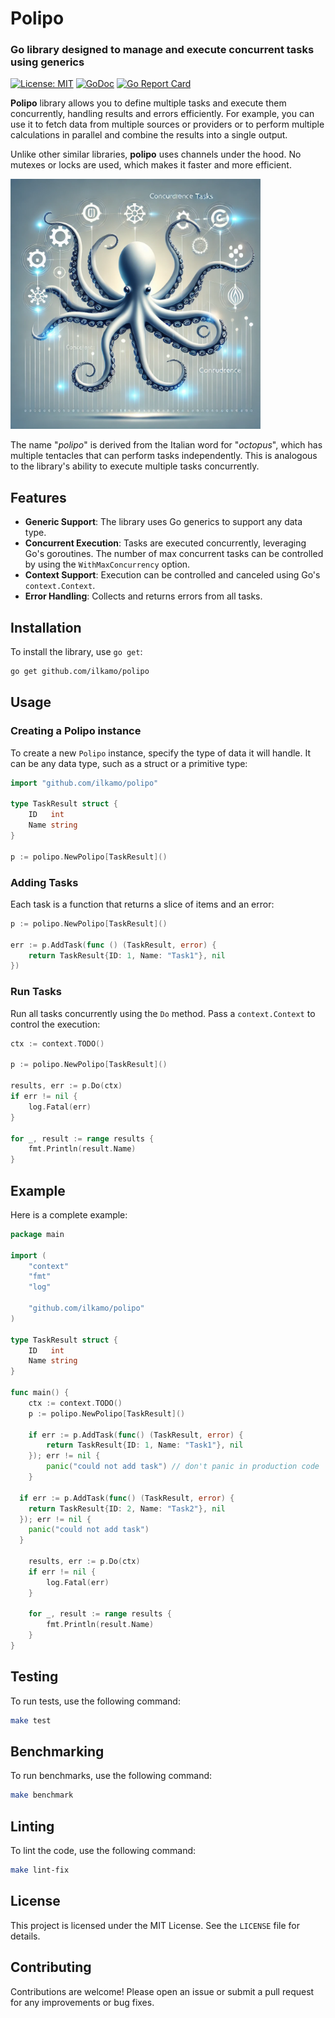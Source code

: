 # Polipo

### Go library designed to manage and execute concurrent tasks using generics
[![License: MIT](https://img.shields.io/badge/License-MIT-yellow.svg)](https://opensource.org/licenses/MIT)
[![GoDoc](https://pkg.go.dev/badge/github.com/ilkamo/polipo?status.svg)](https://pkg.go.dev/github.com/ilkamo/polipo?tab=doc)
[![Go Report Card](https://goreportcard.com/badge/github.com/ilkamo/polipo)](https://goreportcard.com/report/ilkamo/polipo)

**Polipo** library allows you to define multiple tasks and execute them concurrently, handling results and errors efficiently. For example, you can use it to fetch data from multiple sources or providers or to perform multiple calculations in parallel and combine the results into a single output.

Unlike other similar libraries, **polipo** uses channels under the hood. No mutexes or locks are used, which makes it faster and more efficient.

<img src="assets/polipo.webp" width="400">

The name "_polipo_" is derived from the Italian word for "_octopus_", which has multiple tentacles that can perform tasks independently. This is analogous to the library's ability to execute multiple tasks concurrently.

## Features

- **Generic Support**: The library uses Go generics to support any data type.
- **Concurrent Execution**: Tasks are executed concurrently, leveraging Go's goroutines. The number of max concurrent tasks
  can be controlled by using the `WithMaxConcurrency` option.
- **Context Support**: Execution can be controlled and canceled using Go's `context.Context`.
- **Error Handling**: Collects and returns errors from all tasks.

## Installation

To install the library, use `go get`:

```sh
go get github.com/ilkamo/polipo
```

## Usage

### Creating a Polipo instance

To create a new `Polipo` instance, specify the type of data it will handle. It can be any data type, such as a struct or a primitive type:

```go
import "github.com/ilkamo/polipo"

type TaskResult struct {
    ID   int
    Name string
}

p := polipo.NewPolipo[TaskResult]()
```

### Adding Tasks

Each task is a function that returns a slice of items and an error:

```go
p := polipo.NewPolipo[TaskResult]()

err := p.AddTask(func () (TaskResult, error) {
    return TaskResult{ID: 1, Name: "Task1"}, nil
})
```

### Run Tasks

Run all tasks concurrently using the `Do` method. Pass a `context.Context` to control the execution:

```go
ctx := context.TODO()

p := polipo.NewPolipo[TaskResult]()

results, err := p.Do(ctx)
if err != nil {
    log.Fatal(err)
}

for _, result := range results {
    fmt.Println(result.Name)
}
```

## Example

Here is a complete example:

```go
package main

import (
	"context"
	"fmt"
	"log"

	"github.com/ilkamo/polipo"
)

type TaskResult struct {
	ID   int
	Name string
}

func main() {
	ctx := context.TODO()
	p := polipo.NewPolipo[TaskResult]()

	if err := p.AddTask(func() (TaskResult, error) {
		return TaskResult{ID: 1, Name: "Task1"}, nil
	}); err != nil {
		panic("could not add task") // don't panic in production code
    }

  if err := p.AddTask(func() (TaskResult, error) {
    return TaskResult{ID: 2, Name: "Task2"}, nil
  }); err != nil {
    panic("could not add task")
  }

	results, err := p.Do(ctx)
	if err != nil {
		log.Fatal(err)
	}

	for _, result := range results {
		fmt.Println(result.Name)
	}
}
```

## Testing

To run tests, use the following command:

```sh
make test
```

## Benchmarking

To run benchmarks, use the following command:

```sh
make benchmark
```

## Linting

To lint the code, use the following command:

```sh
make lint-fix
```

## License

This project is licensed under the MIT License. See the `LICENSE` file for details.

## Contributing

Contributions are welcome! Please open an issue or submit a pull request for any improvements or bug fixes.
